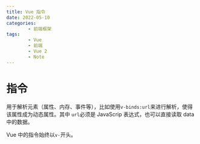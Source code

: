 ```yaml
---
title: Vue 指令
date: 2022-05-10
categories:
        - 前端框架
tags:
        - Vue
        - 前端
        - Vue 2
        - Note
---
```


# 指令

用于解析元素（属性、内存、事件等），比如使用`v-binds:url`来进行解析，使得该属性成为动态属性。其中 `url`必须是 JavaScrip 表达式，也可以直接读取 data 中的数据。

Vue 中的指令始终以`v-`开头。
